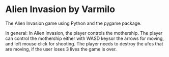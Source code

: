 # Alien Invasion by Varmilo
The Alien Invasion game using Python and the pygame package.

In general: In Alien Invasion, the player controls the mothership. The player can control the mothership either  with WASD keysor the arrows for moving, and left mouse click for shooting. The player needs to destroy the ufos that are moving, if the user loses 3 lives the game is over.
